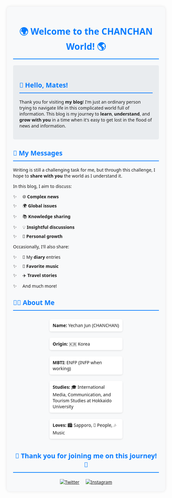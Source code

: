 <style>
  .container {
    font-family: 'Segoe UI', Tahoma, Geneva, Verdana, sans-serif;
    max-width: 800px;
    margin: 0 auto;
    padding: 20px;
    background-color: #f8f9fa;
    border-radius: 10px;
    box-shadow: 0 0 10px rgba(0,0,0,0.1);
  }
  h1, h2 {
    color: #007bff;
    border-bottom: 2px solid #007bff;
    padding-bottom: 10px;
  }
  .intro {
    background-color: #e9ecef;
    padding: 20px;
    border-radius: 5px;
    margin-bottom: 20px;
  }
  .messages ul {
    list-style-type: none;
    padding-left: 0;
  }
  .messages li {
    margin-bottom: 10px;
    padding-left: 30px;
    position: relative;
  }
  .messages li:before {
    content: '✨';
    position: absolute;
    left: 0;
  }
  .about-me {
    display: flex;
    justify-content: space-around;
    flex-wrap: wrap;
  }
  .about-me-item {
    background-color: #fff;
    border-radius: 5px;
    padding: 10px;
    margin: 10px;
    flex-basis: calc(50% - 20px);
    box-shadow: 0 2px 5px rgba(0,0,0,0.1);
  }
  .social-links {
    display: flex;
    justify-content: center;
    margin-top: 20px;
  }
  .social-links a {
    margin: 0 10px;
  }
</style>

<div class="container">
  <h1 align="center">🌍 Welcome to the CHANCHAN World! 🌎</h1>

  <div class="intro">
    <h2>👋 Hello, Mates!</h2>
    <p>Thank you for visiting <strong>my blog</strong>! I'm just an ordinary person trying to navigate life in this complicated world full of information. This blog is my journey to <strong>learn</strong>, <strong>understand</strong>, and <strong>grow with you</strong> in a time when it's easy to get lost in the flood of news and information.</p>
  </div>

  <div class="messages">
    <h2>📝 My Messages</h2>
    <p>Writing is still a challenging task for me, but through this challenge, I hope to <strong>share with you</strong> the world as I understand it.</p>
    <p>In this blog, I aim to discuss:</p>
    <ul>
      <li>🌐 <strong>Complex news</strong></li>
      <li>🌍 <strong>Global issues</strong></li>
      <li>📚 <strong>Knowledge sharing</strong></li>
      <li>💡 <strong>Insightful discussions</strong></li>
      <li>🌱 <strong>Personal growth</strong></li>
    </ul>
    <p>Occasionally, I'll also share:</p>
    <ul>
      <li>📔 My <strong>diary</strong> entries</li>
      <li>🎵 <strong>Favorite music</strong></li>
      <li>✈️ <strong>Travel stories</strong></li>
      <li>And much more!</li>
    </ul>
  </div>

  <h2>🙋‍♂️ About Me</h2>
  <div class="about-me">
    <div class="about-me-item"><strong>Name:</strong> Yechan Jun (CHANCHAN)</div>
    <div class="about-me-item"><strong>Origin:</strong> 🇰🇷 Korea</div>
    <div class="about-me-item"><strong>MBTI:</strong> ENFP (INFP when working)</div>
    <div class="about-me-item"><strong>Studies:</strong> 🎓 International Media, Communication, and Tourism Studies at Hokkaido University</div>
    <div class="about-me-item"><strong>Loves:</strong> 🏙️ Sapporo, 👥 People, 🎶 Music</div>
  </div>

  <h2 align="center">💖 Thank you for joining me on this journey! 💖</h2>

  <div class="social-links">
    <a href="https://twitter.com/chanchansapporo"><img src="https://img.shields.io/badge/Twitter-1DA1F2?style=for-the-badge&logo=twitter&logoColor=white" alt="Twitter"></a>
    <a href="https://www.instagram.com/chanchan_please_be_happy/"><img src="https://img.shields.io/badge/Instagram-E4405F?style=for-the-badge&logo=instagram&logoColor=white" alt="Instagram"></a>
  </div>
</div>